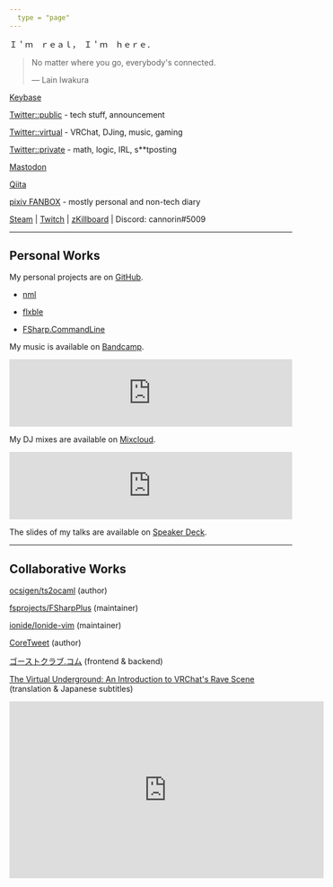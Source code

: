 ```yaml
---
  type = "page"
---
```


Ｉ＇ｍ　ｒｅａｌ，　Ｉ＇ｍ　ｈｅｒｅ．

> No matter where you go, everybody's connected.
>
> ―  Lain Iwakura

[Keybase](https://keybase.io/cannorin)

[Twitter::public](https://twitter.com/cannorin_pub) - tech stuff, announcement

[Twitter::virtual](https://twitter.com/cannorin_vrc) - VRChat, DJing, music, gaming

[Twitter::private](https://twitter.com/cannorin) - math, logic, IRL, s\*\*tposting

[Mastodon](https://mstdn.maud.io/@alice)

[Qiita](https://qiita.com/cannorin/)

[pixiv FANBOX](https://www.pixiv.net/fanbox/creator/14529027) - mostly personal and non-tech diary

[Steam](https://steamcommunity.com/id/cannorin) | [Twitch](https://www.twitch.tv/cannorin) | [zKillboard](https://zkillboard.com/character/96980978/) | Discord: cannorin\#5009

---

## Personal Works

My personal projects are on [GitHub](https://github.com/cannorin?tab=repositories).

- [nml](https://github.com/cannorin/nml)

- [flxble](https://github.com/cannorin/flxble)

- [FSharp.CommandLine](https://github.com/cannorin/FSharp.CommandLine)

My music is available on [Bandcamp](https://cannorin.bandcamp.com/).

<iframe style="border: 0; width: 100%; height: 120px;" src="https://bandcamp.com/EmbeddedPlayer/album=2788216308/size=large/bgcol=ffffff/linkcol=0687f5/tracklist=false/artwork=small/transparent=true/" seamless><a href="https://cannorin.bandcamp.com/album/obliviator">obliviator by cannorin</a></iframe>

My DJ mixes are available on [Mixcloud](https://www.mixcloud.com/cannorin/).

<iframe width="100%" height="120" src="https://www.mixcloud.com/widget/iframe/?hide_cover=1&light=1&feed=%2Fcannorin%2F" frameborder="0" ></iframe>

The slides of my talks are available on [Speaker Deck](https://speakerdeck.com/cannorin).

<script async class="speakerdeck-embed" data-id="cdaf450125fa4655b57870cd3641d8a5" data-ratio="1.77777777777778" src="//speakerdeck.com/assets/embed.js"></script>

---

## Collaborative Works

[ocsigen/ts2ocaml](https://github.com/ocsigen/ts2ocaml) (author)

[fsprojects/FSharpPlus](https://github.com/fsprojects/FSharpPlus) (maintainer)

[ionide/Ionide-vim](https://github.com/ionide/Ionide-vim) (maintainer)

[CoreTweet](https://coretweet.github.io) (author)

[ゴーストクラブ.コム](https://xn--pckjp4dudxftf.xn--tckwe/) (frontend & backend)

[The Virtual Underground: An Introduction to VRChat's Rave Scene](https://www.youtube.com/watch?v=R1wUg9HCODU) (translation & Japanese subtitles)
<iframe width="560" height="315" src="https://www.youtube-nocookie.com/embed/R1wUg9HCODU" title="YouTube video player" frameborder="0" allow="accelerometer; autoplay; clipboard-write; encrypted-media; gyroscope; picture-in-picture" allowfullscreen></iframe>

